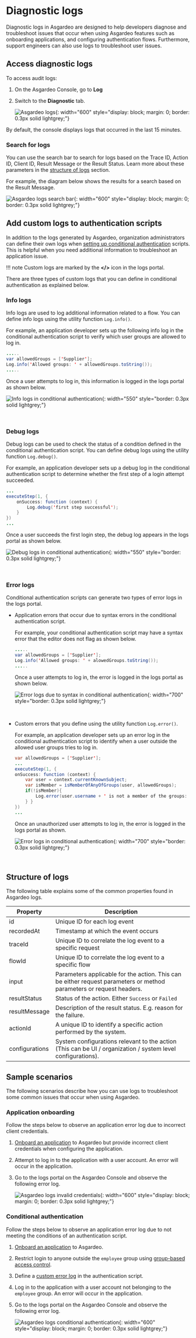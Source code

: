 # Diagnostic logs

Diagnostic logs in Asgardeo are designed to help developers diagnose and troubleshoot issues that occur when using Asgardeo features such as onboarding applications, and configuring authentication flows. Furthermore, support engineers can also use logs to troubleshoot user issues.

## Access diagnostic logs

To access audit logs:

1. On the Asgardeo Console, go to **Log**

2. Switch to the **Diagnostic** tab.

    ![Asgardeo logs]({{base_path}}/assets/img/guides/asgardeo-logs/diagnostic-logs-display.png){: width="600" style="display: block; margin: 0; border: 0.3px solid lightgrey;"}

By default, the console displays logs that occurred in the last 15 minutes.

### Search for logs

You can use the search bar to search for logs based on the Trace ID, Action ID, Client ID, Result Message or the Result Status. Learn more about these parameters in the [structure of logs](#structure-of-logs) section.

For example, the diagram below shows the results for a search based on the Result Message.

![Asgardeo logs search bar]({{base_path}}/assets/img/guides/asgardeo-logs/logs-search-bar.png){: width="600" style="display: block; margin: 0; border: 0.3px solid lightgrey;"}

## Add custom logs to authentication scripts

In addition to the logs generated by Asgardeo, organization administrators can define their own logs when [setting up conditional authentication]({{base_path}}/guides/authentication/conditional-auth/) scripts. This is helpful when you need additional information to troubleshoot an application issue.

!!! note
    Custom logs are marked by the **</>** icon in the logs portal.

There are three types of custom logs that you can define in conditional authentication as explained below.

### Info logs

Info logs are used to log additional information related to a flow. You can define info logs using the utility function `Log.info()`.

For example, an application developer sets up the following info log in the conditional authentication script to verify which user groups are allowed to log in.

```java
.....
var allowedGroups = ['Supplier'];
Log.info('Allowed groups: ' + allowedGroups.toString());
.....
```

Once a user attempts to log in, this information is logged in the logs portal as shown below.

![Info logs in conditional authentication]({{base_path}}/assets/img/guides/asgardeo-logs/info-log-conditional-auth.png){: width="550" style="border: 0.3px solid lightgrey;"}

<br>

### Debug logs

Debug logs can be used to check the status of a condition defined in the conditional authentication script. You can define debug logs using the utility function `Log.debug()`.

For example, an application developer sets up a debug log in the conditional authentication script to determine whether the first step of a login attempt succeeded.

```java
...
executeStep(1, {
    onSuccess: function (context) {
        Log.debug('first step successful'); 
    }
})
...
```
Once a user succeeds the first login step, the debug log appears in the logs portal as shown below.

![Debug logs in conditional authentication]({{base_path}}/assets/img/guides/asgardeo-logs/debug-log-conditional-auth.png){: width="550" style="border: 0.3px solid lightgrey;"}

<br>

### Error logs

Conditional authentication scripts can generate two types of error logs in the logs portal.

- Application errors that occur due to syntax errors in the conditional authentication script.

    For example, your conditional authentication script may have a syntax error that the editor does not flag as shown below.
    ```java
    .....
    var allowedGroups = ['Supplier'];
    Log.info('Allowed groups: ' + alowedGroups.toString());
    .....
    ```
    Once a user attempts to log in, the error is logged in the logs portal as shown below.

    ![Error logs due to syntax in conditional authentication]({{base_path}}/assets/img/guides/asgardeo-logs/error-log-syntax-error-conditional-auth.png){: width="700" style="border: 0.3px solid lightgrey;"}

    <br>

- Custom errors that you define using the utility function `Log.error()`.

    For example, an application developer sets up an error log in the conditional authentication script to identify when a user outside the allowed user groups tries to log in.

    ```java
    var allowedGroups = ['Supplier'];
    ...
    executeStep(1, {
    onSuccess: function (context) {
        var user = context.currentKnownSubject;
        var isMember = isMemberOfAnyOfGroups(user, allowedGroups);
        if(!isMember){
            Log.error(user.username + ' is not a member of the groups: ' + allowedGroups.toString());
        } }
    })
    ...
    ```
    Once an unauthorized user attempts to log in, the error is logged in the logs portal as shown.

    ![Error logs in conditional authentication]({{base_path}}/assets/img/guides/asgardeo-logs/error-log-conditional-auth.png){: width="700" style="border: 0.3px solid lightgrey;"}

    <br>

## Structure of logs

The following table explains some of the common properties found in Asgardeo logs.

<table>
    <thead>
        <th>Property</th>
        <th>Description</th>
    </thead>
    <tbody>
        <tr>
            <td>id</td>
            <td>Unique ID for each log event</td>
        </tr>
        <tr>
            <td>recordedAt</td>
            <td>Timestamp at which the event occurs</td>
        </tr>
        <tr>
            <td>traceId</td>
            <td>Unique ID to correlate the log event to a specific request</td>
        </tr>
        <tr>
            <td>flowId</td>
            <td>Unique ID to correlate the log event to a specific flow</td>
        </tr>
        <tr>
            <td>input</td>
            <td>Parameters applicable for the action. This can be either request parameters or method parameters or request headers.</td>
        </tr>
        <tr>
            <td>resultStatus</td>
            <td>Status of the action. Either <code>Success</code> or <code>Failed</code></td>
        </tr>
        <tr>
            <td>resultMessage</td>
            <td>Description of the result status. E.g. reason for the failure.</td>
        </tr>
        <tr>
            <td>actionId</td>
            <td>A unique ID to identify a specific action performed by the system.</td>
        </tr>
        <tr>
            <td>configurations</td>
            <td>System configurations relevant to the action (This can be UI / organization / system level configurations).</td>
        </tr>
    </tbody>
</table>

## Sample scenarios

The following scenarios describe how you can use logs to troubleshoot some common issues that occur when using Asgardeo.

### Application onboarding

Follow the steps below to observe an application error log due to incorrect client credentials.

1. [Onboard an application]({{base_path}}/get-started/start-integrating-apps/) to Asgardeo but provide incorrect client credentials when configuring the application.

2. Attempt to log in to the application with a user account. An error will occur in the application.

3. Go to the logs portal on the Asgardeo Console and observe the following error log.

    ![Asgardeo logs invalid credentials]({{base_path}}/assets/img/guides/asgardeo-logs/logs-invalid-credentials.png){: width="600" style="display: block; margin: 0; border: 0.3px solid lightgrey;"}

### Conditional authentication

Follow the steps below to observe an application error log due to not meeting the conditions of an authentication script.

1. [Onboard an application]({{base_path}}/get-started/start-integrating-apps/) to Asgardeo.

2. Restrict login to anyone outside the `employee` group using [group-based access control]({{base_path}}/guides/authentication/conditional-auth/group-based-template-access-control/).

3. Define a [custom error log](#error-logs) in the authentication script.

4. Log in to the application with a user account not belonging to the <code>employee</code> group. An error will occur in the application.

5. Go to the logs portal on the Asgardeo Console and observe the following error log.

    ![Asgardeo logs conditional authentication]({{base_path}}/assets/img/guides/asgardeo-logs/logs-conditional-authentication.png){: width="600" style="display: block; margin: 0; border: 0.3px solid lightgrey;"}